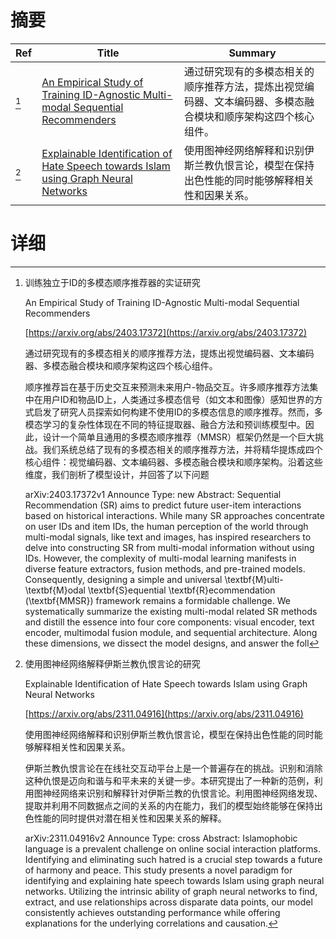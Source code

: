 # 摘要

| Ref | Title | Summary |
| --- | --- | --- |
| [^1] | [An Empirical Study of Training ID-Agnostic Multi-modal Sequential Recommenders](https://arxiv.org/abs/2403.17372) | 通过研究现有的多模态相关的顺序推荐方法，提炼出视觉编码器、文本编码器、多模态融合模块和顺序架构这四个核心组件。 |
| [^2] | [Explainable Identification of Hate Speech towards Islam using Graph Neural Networks](https://arxiv.org/abs/2311.04916) | 使用图神经网络解释和识别伊斯兰教仇恨言论，模型在保持出色性能的同时能够解释相关性和因果关系。 |

# 详细

[^1]: 训练独立于ID的多模态顺序推荐器的实证研究

    An Empirical Study of Training ID-Agnostic Multi-modal Sequential Recommenders

    [https://arxiv.org/abs/2403.17372](https://arxiv.org/abs/2403.17372)

    通过研究现有的多模态相关的顺序推荐方法，提炼出视觉编码器、文本编码器、多模态融合模块和顺序架构这四个核心组件。

    

    顺序推荐旨在基于历史交互来预测未来用户-物品交互。许多顺序推荐方法集中在用户ID和物品ID上，人类通过多模态信号（如文本和图像）感知世界的方式启发了研究人员探索如何构建不使用ID的多模态信息的顺序推荐。然而，多模态学习的复杂性体现在不同的特征提取器、融合方法和预训练模型中。因此，设计一个简单且通用的多模态顺序推荐（MMSR）框架仍然是一个巨大挑战。我们系统总结了现有的多模态相关的顺序推荐方法，并将精华提炼成四个核心组件：视觉编码器、文本编码器、多模态融合模块和顺序架构。沿着这些维度，我们剖析了模型设计，并回答了以下问题

    arXiv:2403.17372v1 Announce Type: new  Abstract: Sequential Recommendation (SR) aims to predict future user-item interactions based on historical interactions. While many SR approaches concentrate on user IDs and item IDs, the human perception of the world through multi-modal signals, like text and images, has inspired researchers to delve into constructing SR from multi-modal information without using IDs. However, the complexity of multi-modal learning manifests in diverse feature extractors, fusion methods, and pre-trained models. Consequently, designing a simple and universal \textbf{M}ulti-\textbf{M}odal \textbf{S}equential \textbf{R}ecommendation (\textbf{MMSR}) framework remains a formidable challenge. We systematically summarize the existing multi-modal related SR methods and distill the essence into four core components: visual encoder, text encoder, multimodal fusion module, and sequential architecture. Along these dimensions, we dissect the model designs, and answer the foll
    
[^2]: 使用图神经网络解释伊斯兰教仇恨言论的研究

    Explainable Identification of Hate Speech towards Islam using Graph Neural Networks

    [https://arxiv.org/abs/2311.04916](https://arxiv.org/abs/2311.04916)

    使用图神经网络解释和识别伊斯兰教仇恨言论，模型在保持出色性能的同时能够解释相关性和因果关系。

    

    伊斯兰教仇恨言论在在线社交互动平台上是一个普遍存在的挑战。识别和消除这种仇恨是迈向和谐与和平未来的关键一步。本研究提出了一种新的范例，利用图神经网络来识别和解释针对伊斯兰教的仇恨言论。利用图神经网络发现、提取并利用不同数据点之间的关系的内在能力，我们的模型始终能够在保持出色性能的同时提供对潜在相关性和因果关系的解释。

    arXiv:2311.04916v2 Announce Type: cross  Abstract: Islamophobic language is a prevalent challenge on online social interaction platforms. Identifying and eliminating such hatred is a crucial step towards a future of harmony and peace. This study presents a novel paradigm for identifying and explaining hate speech towards Islam using graph neural networks. Utilizing the intrinsic ability of graph neural networks to find, extract, and use relationships across disparate data points, our model consistently achieves outstanding performance while offering explanations for the underlying correlations and causation.
    


